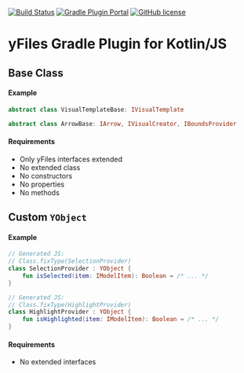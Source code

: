 [![Build Status](https://travis-ci.org/turansky/yfiles-kotlin.svg?branch=master)](https://travis-ci.org/turansky/yfiles-kotlin)
[![Gradle Plugin Portal](https://img.shields.io/maven-metadata/v/https/plugins.gradle.org/m2/com/github/turansky/yfiles/com.github.turansky.yfiles.gradle.plugin/maven-metadata.xml.svg?label=gradle)](https://plugins.gradle.org/plugin/com.github.turansky.yfiles)
[![GitHub license](https://img.shields.io/badge/license-Apache%20License%202.0-blue.svg?style=flat)](https://www.apache.org/licenses/LICENSE-2.0)

# yFiles Gradle Plugin for Kotlin/JS

## Base Class

#### Example
```Kotlin
abstract class VisualTemplateBase: IVisualTemplate

abstract class ArrowBase: IArrow, IVisualCreator, IBoundsProvider
```

#### Requirements
- Only yFiles interfaces extended
- No extended class
- No constructors
- No properties
- No methods

## Custom `YObject`

#### Example
```Kotlin
// Generated JS: 
// Class.fixType(SelectionProvider) 
class SelectionProvider : YObject {
    fun isSelected(item: IModelItem): Boolean = /* ... */
}

// Generated JS: 
// Class.fixType(HighlightProvider)
class HighlightProvider : YObject {
    fun isHighlighted(item: IModelItem): Boolean = /* ... */
}
```

#### Requirements
- No extended interfaces